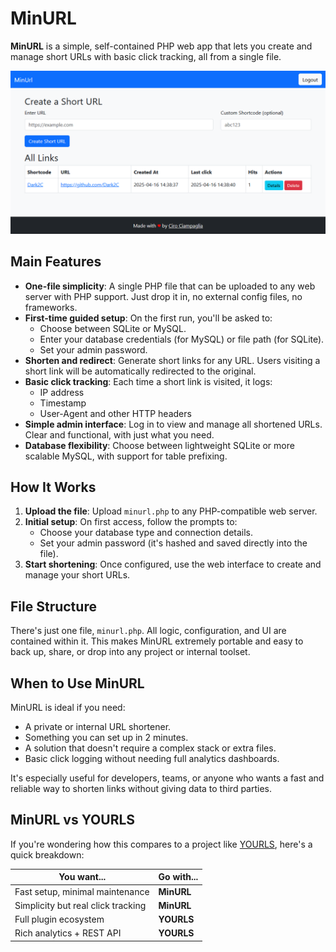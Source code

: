 # MinURL

**MinURL** is a simple, self-contained PHP web app that lets you create and manage short URLs with basic click tracking, all from a single file.

![Screenshot of the application](screenshot.png)

## Main Features

- **One-file simplicity**: A single PHP file that can be uploaded to any web server with PHP support. Just drop it in, no external config files, no frameworks.
- **First-time guided setup**: On the first run, you'll be asked to:
  - Choose between SQLite or MySQL.
  - Enter your database credentials (for MySQL) or file path (for SQLite).
  - Set your admin password.
- **Shorten and redirect**: Generate short links for any URL. Users visiting a short link will be automatically redirected to the original.
- **Basic click tracking**: Each time a short link is visited, it logs:
  - IP address
  - Timestamp
  - User-Agent and other HTTP headers
- **Simple admin interface**: Log in to view and manage all shortened URLs. Clear and functional, with just what you need.
- **Database flexibility**: Choose between lightweight SQLite or more scalable MySQL, with support for table prefixing.

## How It Works

1. **Upload the file**: Upload `minurl.php` to any PHP-compatible web server.
2. **Initial setup**: On first access, follow the prompts to:
   - Choose your database type and connection details.
   - Set your admin password (it's hashed and saved directly into the file).
3. **Start shortening**: Once configured, use the web interface to create and manage your short URLs.

## File Structure

There's just one file, `minurl.php`. All logic, configuration, and UI are contained within it. This makes MinURL extremely portable and easy to back up, share, or drop into any project or internal toolset.

## When to Use MinURL

MinURL is ideal if you need:

- A private or internal URL shortener.
- Something you can set up in 2 minutes.
- A solution that doesn't require a complex stack or extra files.
- Basic click logging without needing full analytics dashboards.

It's especially useful for developers, teams, or anyone who wants a fast and reliable way to shorten links without giving data to third parties.

## MinURL vs YOURLS

If you're wondering how this compares to a project like [YOURLS](https://yourls.org), here's a quick breakdown:

| You want...                        | Go with... |
|------------------------------------|------------|
| Fast setup, minimal maintenance    | **MinURL** |
| Simplicity but real click tracking | **MinURL** |
| Full plugin ecosystem              | **YOURLS** |
| Rich analytics + REST API          | **YOURLS** |
